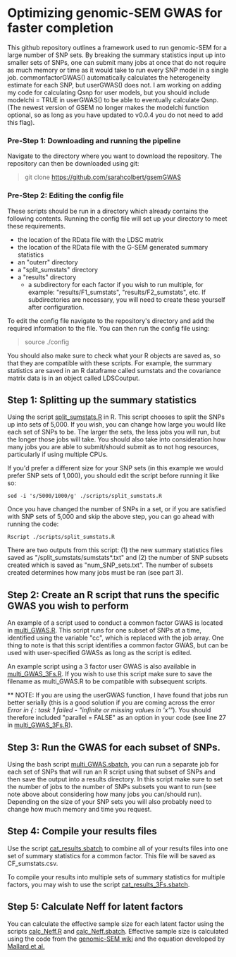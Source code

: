 # Optimizing genomic-SEM GWAS for faster completion


This github repository outlines a framework used to run genomic-SEM for a large number of SNP sets. By breaking the summary statistics input up into smaller sets of SNPs, one can submit many jobs at once that do not require as much memory or time as it would take to run every SNP model in a single job. commonfactorGWAS() automatically calculates the heterogeneity estimate for each SNP, but userGWAS() does not. I am working on adding my code for calculating Qsnp for user models, but you should include modelchi = TRUE in userGWAS() to be able to eventually calculate Qsnp. (The newest version of GSEM no longer makes the modelchi function optional, so as long as you have updated to v0.0.4 you do not need to add this flag).

### Pre-Step 1: Downloading and running the pipeline

Navigate to the directory where you want to download the repository. The repository can then be downloaded using git: <br>
> git clone https://github.com/sarahcolbert/gsemGWAS <br>

### Pre-Step 2: Editing the config file

These scripts should be run in a directory which already contains the following contents. Running the config file will set up your directory to meet these requirements.

* the location of the RData file with the LDSC matrix
* the location of the RData file with the G-SEM generated summary statistics
* an "outerr" directory
* a "split_sumstats" directory
* a "results" directory
  * a subdirectory for each factor if you wish to run multiple, for example: "results/F1_sumstats", "results/F2_sumstats", etc. If subdirectories are necessary, you will need to create these yourself after configuration.

To edit the config file navigate to the repository's directory and add the required information to the file. You can then run the config file using:  <br>
> source ./config <br>

You should also make sure to check what your R objects are saved as, so that they are compatible with these scripts.
For example, the summary statistics are saved in an R dataframe called sumstats and the covariance matrix data is in an object called LDSCoutput.

## Step 1: Splitting up the summary statistics

Using the script [split_sumstats.R](https://github.com/sarahcolbert/quickSEMGWAS/blob/master/scripts/split_sumstats.R) in R. This script chooses to split the SNPs up into sets of 5,000. If you wish, you can change how large you would like each set of SNPs to be. The larger the sets, the less jobs you will run, but the longer those jobs will take. You should also take into consideration how many jobs you are able to submit/should submit as to not hog resources, particularly if using multiple CPUs.

If you'd prefer a different size for your SNP sets (in this example we would prefer SNP sets of 1,000), you should edit the script before running it like so:

```
sed -i 's/5000/1000/g' ./scripts/split_sumstats.R
```

Once you have changed the number of SNPs in a set, or if you are satisfied with SNP sets of 5,000 and skip the above step, you can go ahead with running the code:

```
Rscript ./scripts/split_sumstats.R
```

There are two outputs from this script: (1) the new summary statistics files saved as "/split_sumstats/sumstats*.txt" and (2) the number of SNP subsets created which is saved as "num_SNP_sets.txt". The number of subsets created determines how many jobs must be ran (see part 3).

## Step 2: Create an R script that runs the specific GWAS you wish to perform

An example of a script used to conduct a common factor GWAS is located in [multi_GWAS.R](https://github.com/sarahcolbert/quickSEMGWAS/blob/master/scripts/multi_GWAS.R). This script runs for one subset of SNPs at a time, identified using the variable "cc", which is replaced with the job array. One thing to note is that this script identifies a common factor GWAS, but can be used with user-specified GWASs as long as the script is edited.

An example script using a 3 factor user GWAS is also available in [multi_GWAS_3Fs.R](https://github.com/sarahcolbert/quickSEMGWAS/blob/master/scripts/multi_GWAS_3Fs.R). If you wish to use this script make sure to save the filename as multi_GWAS.R to be compatible with subsequent scripts.

** NOTE: If you are using the userGWAS function, I have found that jobs run better serially (this is a good solution if you are coming across the error _Error in { : task 1 failed - "infinite or missing values in 'x'"_). You should therefore included "parallel = FALSE" as an option in your code (see line 27 in [multi_GWAS_3Fs.R](https://github.com/sarahcolbert/quickSEMGWAS/blob/master/scripts/multi_GWAS_3Fs.R)).


## Step 3: Run the GWAS for each subset of SNPs.
Using the bash script [multi_GWAS.sbatch](https://github.com/sarahcolbert/quickSEMGWAS/blob/master/scripts/multi_GWAS.sbatch), you can run a separate job for each set of SNPs that will run an R script using that subset of SNPs and then save the output into a results directory. In this script make sure to set the number of jobs to the number of SNPs subsets you want to run (see note above about considering how many jobs you can/should run). Depending on the size of your SNP sets you will also probably need to change how much memory and time you request.

## Step 4: Compile your results files
Use the script [cat_results.sbatch](https://github.com/sarahcolbert/quickSEMGWAS/blob/master/scripts/cat_results.sbatch) to combine all of your results files into one set of summary statistics for a common factor. This file will be saved as CF_sumstats.csv.

To compile your results into multiple sets of summary statistics for multiple factors, you may wish to use the script [cat_results_3Fs.sbatch](https://github.com/sarahcolbert/quickSEMGWAS/blob/master/scripts/cat_results_3Fs.sbatch).

## Step 5: Calculate Neff for latent factors
You can calculate the effective sample size for each latent factor using the scripts [calc_Neff.R](https://github.com/sarahcolbert/quickSEMGWAS/blob/master/scripts/calc_Neff.R) and [calc_Neff.sbatch](https://github.com/sarahcolbert/quickSEMGWAS/blob/master/scripts/calc_Neff.sbatch). Effective sample size is calculated using the code from the [genomic-SEM wiki](https://github.com/MichelNivard/GenomicSEM/wiki/4.-Common-Factor-GWAS) and the equation developed by [Mallard et al.](https://www.biorxiv.org/content/10.1101/603134v1.abstract)

